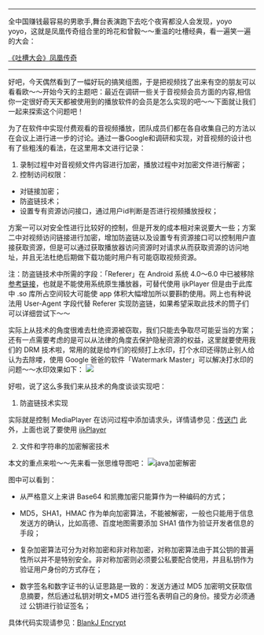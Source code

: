 ****

全中国赚钱最容易的男歌手,舞台表演跑下去吃个夜宵都没人会发现，yoyo yoyo，这就是凤凰传奇组合里的玲花和曾毅～～重温的吐槽经典，看一遍笑一遍的大会：

[《吐槽大会》凤凰传奇](https://v.qq.com/x/cover/hu0fqzmt0mgjsms/i0023mdnv8v.html)

****

好吧，今天偶然看到了一幅好玩的搞笑组图，于是把视频找了出来有空的朋友可以看看欧～～开始今天的主题吧：最近在调研一些关于音视频会员方面的内容,相信你一定很好奇天天都被使用到的播放软件的会员是怎么实现的吧～～下面就让我们一起来探索这个问题吧！

为了在软件中实现付费观看的音视频播放，团队成员们都在各自收集自己的方法以在会议上进行进一步的讨论。通过一番Google和调研和实现，对音视频的设计也有了些粗浅的看法，在这里用本文进行记录：

1. 录制过程中对音视频文件内容进行加密，播放过程中对加密文件进行解密；
2. 控制访问权限：
 - 对链接加密；
 - 防盗链技术；
 - 设置专有资源访问接口，通过用户id判断是否进行视频播放授权；

方案一可以对安全性进行比较好的控制，但是开发的成本相对来说要大一些；方案二中对视频访问链接进行加密，增加防盗链以及设置专有资源接口可以控制用户直接获取资源，但是可以通过获取播放器访问资源时对请求从而获取资源的访问地址，并且无法杜绝后期做下载功能时用户有可能窃取视频资源。

注：防盗链技术中所需的字段：「Referer」在 Android 系统 4.0～6.0 中已被移除 [参考链接](https://stackoverflow.com/questions/30491018/referer-header-is-missing-when-user-clicks-on-a-link-from-inside-an-iframe-tha)，也就是不能使用系统原生播放器，可替代使用 ijkPlayer 但是由于此库中 .so 库所占空间较大可能使 app 体积大幅增加所以要斟酌使用。网上也有种说法用 User-Agent 字段代替 Referer 实现防盗链，如果希望采取此技术的筒子们可以详细尝试下～～

实际上从技术的角度很难去杜绝资源被窃取，我们只能去争取尽可能妥当的方案；还有一点需要考虑的是可以从法律的角度去保护隐秘资源的权益，这里就要使用我们的 DRM 技术啦，常用的就是给咋们的视频打上水印，打个水印还得防止别人给认为去除喽，使用 Google 爸爸的软件「Watermark Master」可以解决打水印的问题～～水印效果如下：
![](http://ofc6yl8uw.bkt.clouddn.com/visible%20watermarking.webp)


好啦，说了这么多我们来从技术的角度谈谈实现吧：

1. 防盗链技术实现

实际就是控制 MediaPlayer 在访问过程中添加请求头，详情请参见：[传送门](http://blog.csdn.net/enlangs/article/details/39546785?winzoom=1) 
此外，上面也说了要使用 [ijkPlayer](https://github.com/Bilibili/ijkplayer)
 
 
2. 文件和字符串的加密解密技术
 
 本文的重点来啦～～先来看一张思维导图吧：
 ![java加密解密](http://upload-images.jianshu.io/upload_images/2539684-bb179a83d22a9026.png?imageMogr2/auto-orient/strip%7CimageView2/2/w/1240)
 
 图中可以看到：
 
 
 - 从严格意义上来讲 Base64 和凯撒加密只能算作为一种编码的方式；
 
 - MD5，SHA1，HMAC 作为单向加密算法，不能被解密，一般也只能用于信息发送方的确认，比如高德、百度地图需要添加 SHA1 值作为验证开发者信息的手段；

 - 复杂加密算法可分为对称加密和非对称加密，对称加密算法由于其公钥的普遍性所以并不是特别安全。非对称加密则必须要公私要配合使用，并且私钥作为验证用户身份的方式存在；
 
 - 数字签名和数字证书的认证思路是一致的：发送方通过 MD5 加密明文获取信息摘要，然后通过私钥对明文+MD5 进行签名表明自己的身份。接受方必须通过 公钥进行验证签名；
 
 
 具体代码实现请参见：[BlankJ Encrypt](https://github.com/Blankj/AndroidUtilCode/blob/master/utilcode/src/main/java/com/blankj/utilcode/util/EncryptUtils.java)
 
 
